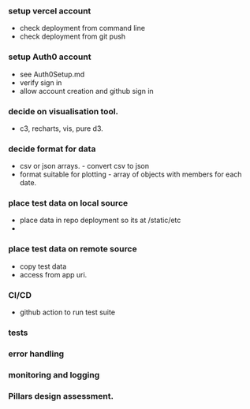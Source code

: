 ### setup vercel account
  * check deployment from command line 
  * check deployment from git push 

### setup Auth0 account
  * see Auth0Setup.md 
  * verify sign in 
  * allow account creation and github sign in 

### decide on visualisation tool.
  * c3, recharts, vis, pure d3.

### decide format for data
  * csv or json arrays. - convert csv to json 
  * format suitable for plotting - array of objects with members for each date. 

### place test data on local source
  * place data in repo deployment so its at /static/etc 
  * 
### place test data on remote source
  * copy test data 
  * access from app uri. 

### CI/CD 
  * github action to run test suite


### tests

### error handling

### monitoring and logging

### Pillars design assessment.


